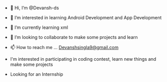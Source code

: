 - 👋 Hi, I’m @Devansh-ds
- 👀 I’m interested in learning Android Development and App Development
- 🌱 I’m currently learning xml 
- 💞️ I’m looking to collaborate to make some projects and learn
- 📫 How to reach me ... Devanshsingla9@gmail.com
- I'm interested in participating in coding contest, learn new things and make some projects

- Looking for an Internship 

<!---
Devansh-ds/Devansh-ds is a ✨ special ✨ repository because its `README.md` (this file) appears on your GitHub profile.
You can click the Preview link to take a look at your changes.
--->
